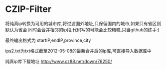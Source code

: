 CZIP-Filter
===========

将纯真ip转换为可用的城市库,将过滤国外地址,只保留国内的城市,如果只有省区则默认为省会
同时会合并相邻的ip段,代码写的可能会比较糟糕,只当github的练手:)

最终输出格式为 startIP,endIP,province,city

ips2.txt为txt格式截至2012-05-08的最新合并后的ip库,可直接导入数据库中

纯真ip库下载地址 http://www.cz88.net/down/76250/